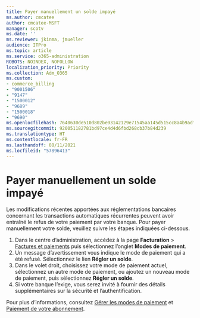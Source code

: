 ```yaml
---
title: Payer manuellement un solde impayé
ms.author: cmcatee
author: cmcatee-MSFT
manager: scotv
ms.date: ''
ms.reviewer: jkinma, jmueller
audience: ITPro
ms.topic: article
ms.service: o365-administration
ROBOTS: NOINDEX, NOFOLLOW
localization_priority: Priority
ms.collection: Adm_O365
ms.custom:
- commerce_billing
- "9001506"
- "9147"
- "1500012"
- "9689"
- "1500018"
- "9690"
ms.openlocfilehash: 7640630de510d802be03142129e71545aa145d515cc8a4b9adf79cdf8779844f
ms.sourcegitcommit: 920051182781bd97ce4d4d6fbd268cb37b84d239
ms.translationtype: HT
ms.contentlocale: fr-FR
ms.lasthandoff: 08/11/2021
ms.locfileid: "57896413"
---
```

# <a name="manually-pay-an-outstanding-balance"></a>Payer manuellement un solde impayé

Les modifications récentes apportées aux réglementations bancaires concernant les transactions automatiques récurrentes peuvent avoir entraîné le refus de votre paiement par votre banque. Pour payer manuellement votre solde, veuillez suivre les étapes indiquées ci-dessous.

1. Dans le centre d’administration, accédez à la page **Facturation** > [Factures et paiements](https://go.microsoft.com/fwlink/p/?linkid=2018806) puis sélectionnez l’onglet **Modes de paiement**.
2. Un message d’avertissement vous indique le mode de paiement qui a été refusé. Sélectionnez le lien **Régler un solde**.
3. Dans le volet droit, choisissez votre mode de paiement actuel, sélectionnez un autre mode de paiement, ou ajoutez un nouveau mode de paiement, puis sélectionnez **Régler un solde**.
4. Si votre banque l’exige, vous serez invité à fournir des détails supplémentaires sur la sécurité et l’authentification.

Pour plus d’informations, consultez [Gérer les modes de paiement](https://docs.microsoft.com/microsoft-365/commerce/billing-and-payments/manage-payment-methods) et [Paiement de votre abonnement](https://docs.microsoft.com/microsoft-365/commerce/billing-and-payments/pay-for-your-subscription).
